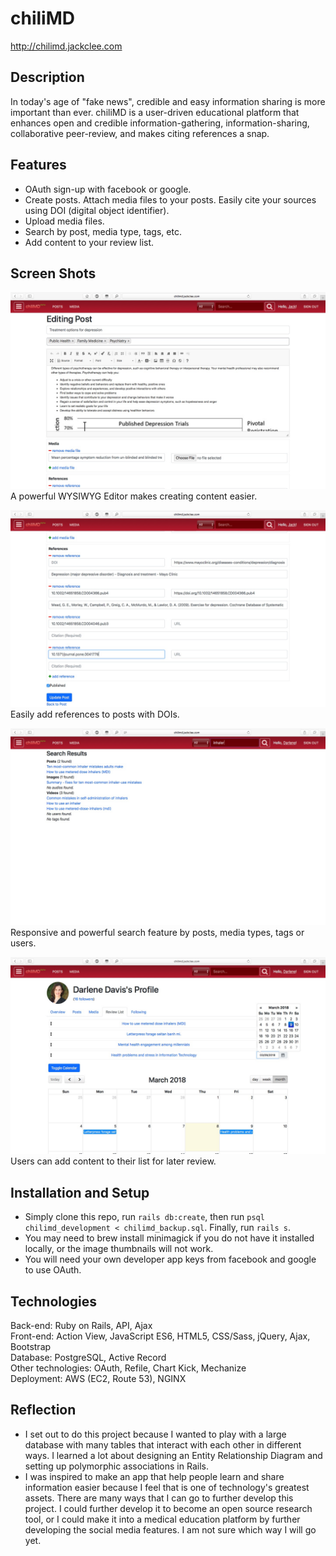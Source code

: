 # chiliMD
http://chilimd.jackclee.com

## Description
In today's age of "fake news", credible and easy information sharing is more important than ever.  chiliMD is a user-driven educational platform that enhances open and credible information-gathering, information-sharing, collaborative peer-review, and makes citing references a snap.

## Features
- OAuth sign-up with facebook or google.
- Create posts. Attach media files to your posts. Easily cite your sources using DOI (digital object identifier).
- Upload media files.
- Search by post, media type, tags, etc.
- Add content to your review list.

## Screen Shots
![chiliMD Edit Post](/public/screenshot-3.jpg)
A powerful WYSIWYG Editor makes creating content easier.

![chiliMD Add References](/public/screenshot-4.jpg)
Easily add references to posts with DOIs.

![chiliMD Search Feature](/public/screenshot-5.jpg)
Responsive and powerful search feature by posts, media types, tags or users.

![chiliMD Review List](/public/screenshot-1.jpg)
Users can add content to their list for later review.

## Installation and Setup
* Simply clone this repo, run `rails db:create`, then run `psql chilimd_development < chilimd_backup.sql`. Finally, run `rails s`.
* You may need to brew install minimagick if you do not have it installed locally, or the image thumbnails will not work.
* You will need your own developer app keys from facebook and google to use OAuth.

## Technologies
Back-end: Ruby on Rails, API, Ajax<br>
Front-end: Action View, JavaScript ES6, HTML5, CSS/Sass, jQuery, Ajax, Bootstrap<br>
Database: PostgreSQL, Active Record<br>
Other technologies: OAuth, Refile, Chart Kick, Mechanize<br>
Deployment: AWS (EC2, Route 53), NGINX<br>

## Reflection
- I set out to do this project because I wanted to play with a large database with many tables that interact with each other in different ways. I learned a lot about designing an Entity Relationship Diagram and setting up polymorphic associations in Rails.
- I was inspired to make an app that help people learn and share information easier because I feel that is one of technology's greatest assets. There are many ways that I can go to further develop this project. I could further develop it to become an open source research tool, or I could make it into a medical education platform by further developing the social media features. I am not sure which way I will go yet.
